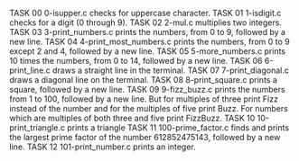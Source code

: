 TASK 00 0-isupper.c checks for uppercase character. TASK 01 1-isdigit.c checks for a digit (0 through 9). TASK 02 2-mul.c multiplies two integers. TASK 03 3-print_numbers.c prints the numbers, from 0 to 9, followed by a new line. TASK 04 4-print_most_numbers.c prints the numbers, from 0 to 9 except 2 and 4, followed by a new line. TASK 05 5-more_numbers.c prints 10 times the numbers, from 0 to 14, followed by a new line. TASK 06 6-print_line.c draws a straight line in the terminal. TASK 07 7-print_diagonal.c  draws a diagonal line on the terminal. TASK 08 8-print_square.c  prints a square, followed by a new line. TASK 09 9-fizz_buzz.c prints the numbers from 1 to 100, followed by a new line. But for multiples of three print Fizz instead of the number and for the multiples of five print Buzz. For numbers which are multiples of both three and five print FizzBuzz. TASK 10 10-print_triangle.c  prints a triangle TASK 11 100-prime_factor.c finds and prints the largest prime factor of the number 612852475143, followed by a new line. TASK 12 101-print_number.c prints an integer.
